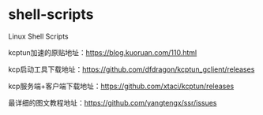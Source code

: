 # shell-scripts
Linux Shell Scripts

kcptun加速的原贴地址：https://blog.kuoruan.com/110.html

kcp启动工具下载地址：https://github.com/dfdragon/kcptun_gclient/releases

kcp服务端+客户端下载地址：https://github.com/xtaci/kcptun/releases

最详细的图文教程地址：https://github.com/yangtengx/ssr/issues
